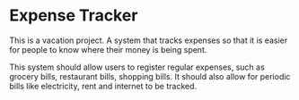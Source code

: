 # Expense Tracker

This is a vacation project. A system that tracks expenses so that it is easier for people to know where their money is being spent.

This system should allow users to register regular expenses, such as grocery bills, restaurant bills, shopping bills. It should also allow for periodic bills like electricity, rent and internet to be tracked.
